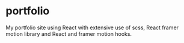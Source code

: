 # portfolio
My portfolio site using React with extensive use of scss, React framer motion library and React and framer motion hooks.
